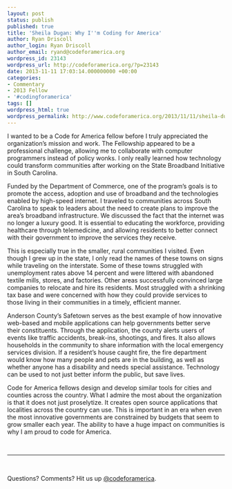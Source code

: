 ```yaml
---
layout: post
status: publish
published: true
title: 'Sheila Dugan: Why I''m Coding for America'
author: Ryan Driscoll
author_login: Ryan Driscoll
author_email: ryand@codeforamerica.org
wordpress_id: 23143
wordpress_url: http://codeforamerica.org/?p=23143
date: 2013-11-11 17:03:14.000000000 +00:00
categories:
- Commentary
- 2013 Fellow
- '#codingforamerica'
tags: []
wordpress_html: true
wordpress_permalink: http://www.codeforamerica.org/2013/11/11/sheila-dugan-why-im-coding-for-america/
---
```


<p dir="ltr">I wanted to be a Code for America fellow before I truly appreciated the organization’s mission and work. The Fellowship appeared to be a professional challenge, allowing me to collaborate with computer programmers instead of policy wonks. I only really learned how technology could transform communities after working on the State Broadband Initiative in South Carolina.</p>
<p>Funded by the Department of Commerce, one of the program’s goals is to promote the access, adoption and use of broadband and the technologies enabled by high-speed internet. I traveled to communities across South Carolina to speak to leaders about the need to create plans to improve the area’s broadband infrastructure. We discussed the fact that the internet was no longer a luxury good. It is essential to educating the workforce, providing healthcare through telemedicine, and allowing residents to better connect with their government to improve the services they receive.</p>
<p>This is especially true in the smaller, rural communities I visited. Even though I grew up in the state, I only read the names of these towns on signs while traveling on the interstate. Some of these towns struggled with unemployment rates above 14 percent and were littered with abandoned textile mills, stores, and factories. Other areas successfully convinced large companies to relocate and hire its residents. Most struggled with a shrinking tax base and were concerned with how they could provide services to those living in their communities in a timely, efficient manner.</p>
<p>Anderson County’s Safetown serves as the best example of how innovative web-based and mobile applications can help governments better serve their constituents. Through the application, the county alerts users of events like traffic accidents, break-ins, shootings, and fires. It also allows households in the community to share information with the local emergency services division. If a resident’s house caught fire, the fire department would know how many people and pets are in the building, as well as whether anyone has a disability and needs special assistance. Technology can be used to not just better inform the public, but save lives.</p>
<p dir="ltr">Code for America fellows design and develop similar tools for cities and counties across the country. What I admire the most about the organization is that it does not just proselytize. It creates open source applications that localities across the country can use. This is important in an era when even the most innovative governments are constrained by budgets that seem to grow smaller each year. The ability to have a huge impact on communities is why I am proud to code for America.</p>
<p dir="ltr">
<p> </p>
<hr/>
 </p>
<p>Questions? Comments? Hit us up <a href="http://twitter.com/codeforamerica" target="_blank">@codeforamerica</a>.</p>
